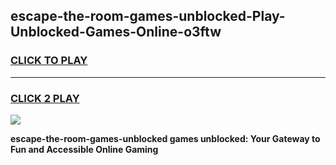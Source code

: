 
## escape-the-room-games-unblocked-Play-Unblocked-Games-Online-o3ftw
<h3>
<a href="https://premium76.site?title=escape-the-room-games-unblocked&ref=24A">CLICK TO PLAY</a></h3>
<hr>

<h3>
<a href="https://premium76.site?title=escape-the-room-games-unblocked&ref=24A">CLICK 2 PLAY</a>
  
</h3>

<a href="https://premium76.site?title=escape-the-room-games-unblocked&ref=24A"><img src="https://clearcache.store/games.png"></a>


**escape-the-room-games-unblocked games unblocked: Your Gateway to Fun and Accessible Online Gaming**
